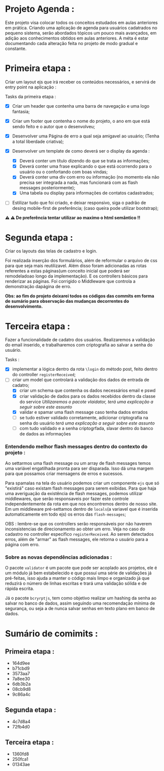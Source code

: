 # Projeto Agenda :

Este projeto visa colocar todos os conceitos estudados em aulas anteriores em prática. Criando uma aplicação de agenda para usuários cadatrados no pequeno sistema, serão abordados tópicos um pouco mais avançados, em adição aos conhecimentos obtidos em aulas anteriores. A méta é estar documentando cada alteração feita no projeto de modo gradual e constante.

# Primeira etapa :

Criar um layout ejs que irá receber os conteúdos necessários, e servirá de entry point na aplicação :

Tasks da primeira etapa :

-   [x] Criar um header que contenha uma barra de navegação e uma logo fantasia;

-   [x] Criar um footer que contenha o nome do projeto, o ano em que está sendo feito e o autor que o desenvolveu;

-   [x] Desenvolver uma Página de erro a qual seja amigavel ao usuário; (Tenha a total liberdade criativa);

-   [x] Desenvolver um template de como deverá ser o display da agenda :

    -   [x] Deverá conter um título dizendo do que se trata as informações;
    -   [x] Deverá conter uma frase explicando o que está ocorrendo para o usuário ou o confortando com boas vindas;
    -   [x] Deverá conter uma div com erro ou informação (no momento ela não precisa ser integrada a nada, mas funcionará com as flash messages posteriormente);
    -   [x] Uma tabela ou display para informações de contatos cadastrados;

-   [ ] Estilizar tudo que foi criado, e deixar responsivo, siga o padrão de desing mobile-first de preferência; (caso queira pode utilizar bootstrap);

**⚠️ ⚠️ De preferência tentar utilizar ao maxímo o html semântico ‼️**

# Segunda etapa :

Criar os layouts das telas de cadastro e login.

Foi realizada inserção dos formulários, além de reformular o arquivo de css para que seja mais reutilizavel. Além disso foram adicionadas as rotas referentes a estas páginas(um conceito inicial que poderá ser remodeladoao longo da implementação). E os controllers básicos para renderizar as páginas. Foi corrigido o Middleware que controla a demonstração dapágina de erro.

**Obs: ao fim do projeto deixarei todos os códigos das commits em forma de sumário para observação das mudanças decorrentes do desenvolvimento.**

# Terceira etapa :

Fazer a funcionalidade de cadatro dos usuários. Realizaremos a validação do email inserido, e trabalharemos com criptografia ao salvar a senha do usuário.

Tasks :

-   [x] implementar a lógica dentro da rota `\login` do método post, feito dentro do controller `registerReceived`;
-   [ ] criar um model que controlará a validação dos dados de entrada de cadatro;
    -   [x] criar um schema que contenha os dados necessários email e pswd
    -   [x] criar validação de dados para os dados recebidos dentro da classe do service _Utilizaremos o pacote vlaidator, terá uma explicação a seguir sobre este assunto_
    -   [x] validar e spamar uma flash message caso tenha dados errados
    -   [ ] se tudo estiver validado corretamente, adicionar criptografia na senha do usuário _terá uma explicação a seguir sobre este assunto_
    -   [ ] com tudo validado e a senha criptogrfada, slavar dentro do banco de dados as informações

### Entendendo melhor flash messages dentro do contexto do projeto :

Ao settarmos uma flash message ou um array de flash messages temos uma variável engatilhada pronta para ser disparada. Isso dá uma margem para que possamos criar mensagens de erros e sucessos.

Para spamalas na tela do usuário podemos criar um componente `ejs` que só "existirá" caso existam flash messages para serem exibidas. Para que haja uma averiguação da existência de flash messages, podemos utilizar middlewares, que serão responsaveis por fazer este controle independentemente da rota em que nos encontremos dentro de nosso site. Em um middleware pré-settamos dentro de `locals`(a variavel que é inserida automaticamente em todo ejs) os erros das `flash-messages`;

OBS : lembre-se que os controllers serão responsáveis por não haverem inconsistencias de direcionamento ao obter um erro. Veja no caso do cadastro no controller específico `registerReceived`. Ao serem detectados erros, além de "armar" as flash messages, ele retorna o usuário para a página com erro.

### Sobre as novas dependências adicionadas :

O pacote `validator` é um pacote que pode ser acoplado aos projetos, ele é um módulo já bem estabelecido e que possuí uma série de validações já pré-feitas, isso ajuda a manter o código mais limpo e organizado já que reduzirá o número de linhas escritas e trará uma validação sólida e de rápida escrita.

Já o pacote `bcryrptjs`, tem como objetivo realizar um hashing da senha ao salvar no banco de dados, assim seguindo uma recomendação mínima de segurança, ou seja a de nunca salvar senhas em texto plano em banco de dados.


# Sumário de comimits :

## Primeira etapa :

-   164d9ee
-   b71cbd9
-   3573aa7
-   7a8ee30
-   6db3b2a
-   08cb9d8
-   9c86a4c

## Segunda etapa :

-   4c7d8a4
-   72fb4d0

## Terceira etapa :

-   1360fd8
-   250fca1
-   01343ae
